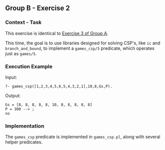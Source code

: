 ## Group B - Exercise 2

### Context - Task
This exercise is identical to [Exercise 3 of Group A](../GamesPleasure/).

This time, the goal is to use libraries designed for solving CSP's, like `ic` and `branch_and_bound`, 
to implement a `games_csp/5` predicate, which operates just as `games/5`.

### Execution Example
Input:

    ?- games_csp([1,2,3,4,5,6,5,4,3,2,1],10,8,Gs,P).

Output:

    Gs = [8, 8, 8, 8, 8, 10, 8, 8, 8, 8, 8]
    P = 300 --> ;
    no

### Implementation
The `games_csp` predicate is implemented in `games_csp.pl`, along with several helper predicates.
